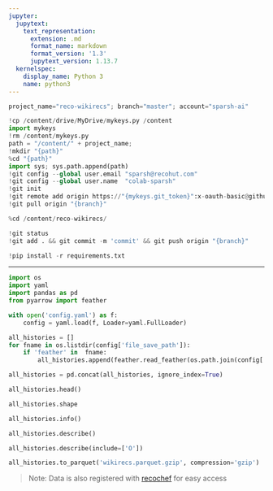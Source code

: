 ```yaml
---
jupyter:
  jupytext:
    text_representation:
      extension: .md
      format_name: markdown
      format_version: '1.3'
      jupytext_version: 1.13.7
  kernelspec:
    display_name: Python 3
    name: python3
---
```


```python id="Jep4VQyz3ZzE" executionInfo={"status": "ok", "timestamp": 1625767349784, "user_tz": -330, "elapsed": 490, "user": {"displayName": "Sparsh Agarwal", "photoUrl": "", "userId": "13037694610922482904"}}
project_name="reco-wikirecs"; branch="master"; account="sparsh-ai"
```

```python id="ailHP5gi3ZzP"
!cp /content/drive/MyDrive/mykeys.py /content
import mykeys
!rm /content/mykeys.py
path = "/content/" + project_name; 
!mkdir "{path}"
%cd "{path}"
import sys; sys.path.append(path)
!git config --global user.email "sparsh@recohut.com"
!git config --global user.name  "colab-sparsh"
!git init
!git remote add origin https://"{mykeys.git_token}":x-oauth-basic@github.com/"{account}"/"{project_name}".git
!git pull origin "{branch}"
```

```python id="WWDDXhuK9klF"
%cd /content/reco-wikirecs/
```

```python id="6HVnZkVW3ZzQ"
!git status
!git add . && git commit -m 'commit' && git push origin "{branch}"
```

```python id="LLMOakVK7lZg"
!pip install -r requirements.txt
```

<!-- #region id="wlWx6OrY3n_A" -->
---
<!-- #endregion -->

```python id="ZsdBdQU4SlPy" executionInfo={"status": "ok", "timestamp": 1625768153384, "user_tz": -330, "elapsed": 472, "user": {"displayName": "Sparsh Agarwal", "photoUrl": "", "userId": "13037694610922482904"}}
import os
import yaml
import pandas as pd
from pyarrow import feather
```

```python id="wXZfzk8rTYX6" executionInfo={"status": "ok", "timestamp": 1625767830838, "user_tz": -330, "elapsed": 441, "user": {"displayName": "Sparsh Agarwal", "photoUrl": "", "userId": "13037694610922482904"}}
with open('config.yaml') as f:
    config = yaml.load(f, Loader=yaml.FullLoader)
```

```python id="8k7gkgbdSYrF" executionInfo={"status": "ok", "timestamp": 1625768041365, "user_tz": -330, "elapsed": 45394, "user": {"displayName": "Sparsh Agarwal", "photoUrl": "", "userId": "13037694610922482904"}}
all_histories = []
for fname in os.listdir(config['file_save_path']):
    if 'feather' in  fname:
        all_histories.append(feather.read_feather(os.path.join(config['file_save_path'],fname)))
```

```python id="gMtXFbWLTpJT" executionInfo={"status": "ok", "timestamp": 1625768163665, "user_tz": -330, "elapsed": 1813, "user": {"displayName": "Sparsh Agarwal", "photoUrl": "", "userId": "13037694610922482904"}}
all_histories = pd.concat(all_histories, ignore_index=True)
```

```python colab={"base_uri": "https://localhost:8080/", "height": 204} id="Zg-ZRYUFVW33" executionInfo={"status": "ok", "timestamp": 1625768191836, "user_tz": -330, "elapsed": 415, "user": {"displayName": "Sparsh Agarwal", "photoUrl": "", "userId": "13037694610922482904"}} outputId="76249d15-9f6e-45ef-8863-41cb6eef25d8"
all_histories.head()
```

```python colab={"base_uri": "https://localhost:8080/"} id="hU_SbzmmVeG1" executionInfo={"status": "ok", "timestamp": 1625768201872, "user_tz": -330, "elapsed": 634, "user": {"displayName": "Sparsh Agarwal", "photoUrl": "", "userId": "13037694610922482904"}} outputId="1820caac-cb05-4c4a-a62d-064a88338d00"
all_histories.shape
```

```python colab={"base_uri": "https://localhost:8080/"} id="UYjNXm6bVy2o" executionInfo={"status": "ok", "timestamp": 1625768283454, "user_tz": -330, "elapsed": 8, "user": {"displayName": "Sparsh Agarwal", "photoUrl": "", "userId": "13037694610922482904"}} outputId="17921817-c2e3-47b5-a75a-4ff45afe8ebc"
all_histories.info()
```

```python colab={"base_uri": "https://localhost:8080/", "height": 297} id="Z6lerT-PVgXn" executionInfo={"status": "ok", "timestamp": 1625768227959, "user_tz": -330, "elapsed": 2973, "user": {"displayName": "Sparsh Agarwal", "photoUrl": "", "userId": "13037694610922482904"}} outputId="b2ba7815-305e-49b5-e527-8591fbcefe16"
all_histories.describe()
```

```python colab={"base_uri": "https://localhost:8080/", "height": 173} id="mvU0BTqOVmXs" executionInfo={"status": "ok", "timestamp": 1625768275900, "user_tz": -330, "elapsed": 27586, "user": {"displayName": "Sparsh Agarwal", "photoUrl": "", "userId": "13037694610922482904"}} outputId="cea875e4-9b28-4a45-f68c-cf6f9fd15562"
all_histories.describe(include=['O'])
```

```python id="muyaq_HuVsBL" executionInfo={"status": "ok", "timestamp": 1625768383000, "user_tz": -330, "elapsed": 46065, "user": {"displayName": "Sparsh Agarwal", "photoUrl": "", "userId": "13037694610922482904"}}
all_histories.to_parquet('wikirecs.parquet.gzip', compression='gzip')
```

<!-- #region id="q_s-Fib4XF31" -->
> Note: Data is also registered with [recochef](https://github.com/sparsh-ai/recochef/blob/master/src/recochef/datasets/wikirecs.py) for easy access
<!-- #endregion -->
